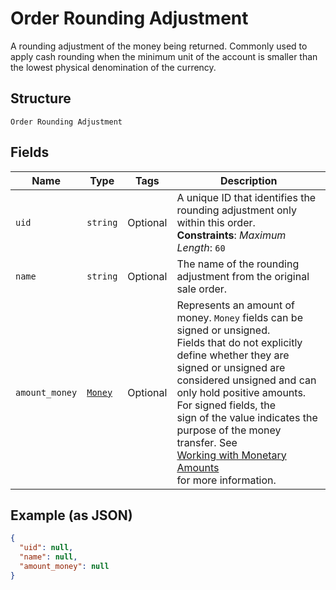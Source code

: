 
# Order Rounding Adjustment

A rounding adjustment of the money being returned. Commonly used to apply cash rounding
when the minimum unit of the account is smaller than the lowest physical denomination of the currency.

## Structure

`Order Rounding Adjustment`

## Fields

| Name | Type | Tags | Description |
|  --- | --- | --- | --- |
| `uid` | `string` | Optional | A unique ID that identifies the rounding adjustment only within this order.<br>**Constraints**: *Maximum Length*: `60` |
| `name` | `string` | Optional | The name of the rounding adjustment from the original sale order. |
| `amount_money` | [`Money`](../../doc/models/money.md) | Optional | Represents an amount of money. `Money` fields can be signed or unsigned.<br>Fields that do not explicitly define whether they are signed or unsigned are<br>considered unsigned and can only hold positive amounts. For signed fields, the<br>sign of the value indicates the purpose of the money transfer. See<br>[Working with Monetary Amounts](https://developer.squareup.com/docs/build-basics/working-with-monetary-amounts)<br>for more information. |

## Example (as JSON)

```json
{
  "uid": null,
  "name": null,
  "amount_money": null
}
```


